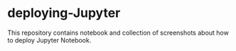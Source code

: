 # deploying-Jupyter
This repository contains notebook and collection of screenshots about how to deploy Jupyter Notebook. 

